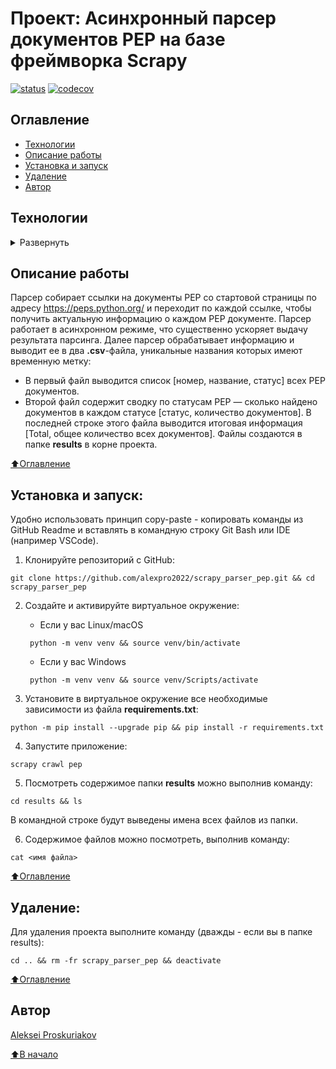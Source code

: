 # Проект: Асинхронный парсер документов PEP на базе фреймворка Scrapy
[![status](https://github.com/alexpro2022/scrapy_parser_pep/actions/workflows/main.yml/badge.svg)](https://github.com/alexpro2022/scrapy_parser_pep/actions)
[![codecov](https://codecov.io/gh/alexpro2022/scrapy_parser_pep/branch/main/graph/badge.svg?token=Y6507M6P3U)](https://codecov.io/gh/alexpro2022/scrapy_parser_pep)


## Оглавление
- [Технологии](#технологии)
- [Описание работы](#описание-работы)
- [Установка и запуск](#установка-и-запуск)
- [Удаление](#удаление)
- [Автор](#автор)


## Технологии
<details><summary>Развернуть</summary>

**Языки программирования, библиотеки и модули:**

[![Python](https://img.shields.io/badge/python-3.7%20%7C%203.8%20%7C%203.9%20%7C%203.10%20%7C%203.11-blue?logo=python)](https://www.python.org/)
[![csv](https://img.shields.io/badge/-csv-464646?logo=python)](https://docs.python.org/3/library/csv.html)
[![collections](https://img.shields.io/badge/-collections-464646?logo=python)](https://docs.python.org/3/library/collections.html)
[![datetime](https://img.shields.io/badge/-datetime-464646?logo=python)](https://docs.python.org/3/library/datetime.html)
[![pathlib](https://img.shields.io/badge/-pathlib-464646?logo=python)](https://docs.python.org/3/library/pathlib.html)
[![typing](https://img.shields.io/badge/-typing-464646?logo=Python)](https://docs.python.org/3/library/typing.html)


**Парсинг - асинхронный фреймворк и селекторы:**

[![Scrapy](https://img.shields.io/badge/-Scrapy-464646?logo=Scrapy)](https://docs.scrapy.org/en/latest/)
[![CSS](https://img.shields.io/badge/-CSS_selectors-464646?logo=CSS)](https://docs.scrapy.org/en/latest/topics/selectors.html#extensions-to-css-selectors)
[![XPath](https://img.shields.io/badge/-XPath_selectors-464646?logo=XPath)](https://docs.scrapy.org/en/latest/topics/selectors.html#working-with-xpaths)


**Тестирование:**

[![Pytest](https://img.shields.io/badge/-Pytest-464646?logo=Pytest)](https://docs.pytest.org/en/latest/)
[![Pytest-cov](https://img.shields.io/badge/-Pytest--cov-464646?logo=Pytest)](https://pytest-cov.readthedocs.io/en/latest/)
[![Coverage](https://img.shields.io/badge/-Coverage-464646?logo=Python)](https://coverage.readthedocs.io/en/latest/)


**CI/CD:**

[![GitHub](https://img.shields.io/badge/-GitHub-464646?logo=GitHub)](https://docs.github.com/en)
[![GitHub_Actions](https://img.shields.io/badge/-GitHub_Actions-464646?logo=GitHub)](https://docs.github.com/en/actions)
[![Telegram](https://img.shields.io/badge/-Telegram-464646?logo=Telegram)](https://core.telegram.org/api)

[⬆️Оглавление](#оглавление)
</details>


## Описание работы
Парсер собирает ссылки на документы PEP со стартовой страницы по адресу https://peps.python.org/ 
и переходит по каждой ссылке, чтобы получить актуальную информацию о каждом PEP документе.
Парсер работает в асинхронном режиме, что существенно ускоряет выдачу результата парсинга.
Далее парсер обрабатывает информацию и выводит ее в два **.csv**-файла, уникальные названия которых имеют временную метку:
  * В первый файл выводится список [номер, название, статус] всех PEP документов.
  * Второй файл содержит сводку по статусам PEP — сколько найдено документов в каждом статусе [статус, количество документов]. В последней строке этого файла выводится итоговая информация [Total, общее количество всех документов].
Файлы создаются в папке **results** в корне проекта.

[⬆️Оглавление](#оглавление)



## Установка и запуск:
Удобно использовать принцип copy-paste - копировать команды из GitHub Readme и вставлять в командную строку Git Bash или IDE (например VSCode).
1. Клонируйте репозиторий с GitHub:
```
git clone https://github.com/alexpro2022/scrapy_parser_pep.git && cd scrapy_parser_pep
```

2. Создайте и активируйте виртуальное окружение:
   * Если у вас Linux/macOS
   ```
    python -m venv venv && source venv/bin/activate
   ```
   * Если у вас Windows
   ```
    python -m venv venv && source venv/Scripts/activate
   ```

3. Установите в виртуальное окружение все необходимые зависимости из файла **requirements.txt**:
```
python -m pip install --upgrade pip && pip install -r requirements.txt
```

4. Запустите приложение:
```
scrapy crawl pep
```

5. Посмотреть содержимое папки **results** можно выполнив команду:
```
cd results && ls
```
В командной строке будут выведены имена всех файлов из папки.

6. Содержимое файлов можно посмотреть, выполнив команду:
```
cat <имя файла>
```

[⬆️Оглавление](#оглавление)


## Удаление:
Для удаления проекта выполните команду (дважды - если вы в папке results):
```
cd .. && rm -fr scrapy_parser_pep && deactivate
```

[⬆️Оглавление](#оглавление)



## Автор
[Aleksei Proskuriakov](https://github.com/alexpro2022)

[⬆️В начало](#Проект-Асинхронный-парсер-документов-PEP-на-базе-фреймворка-Scrapy)
